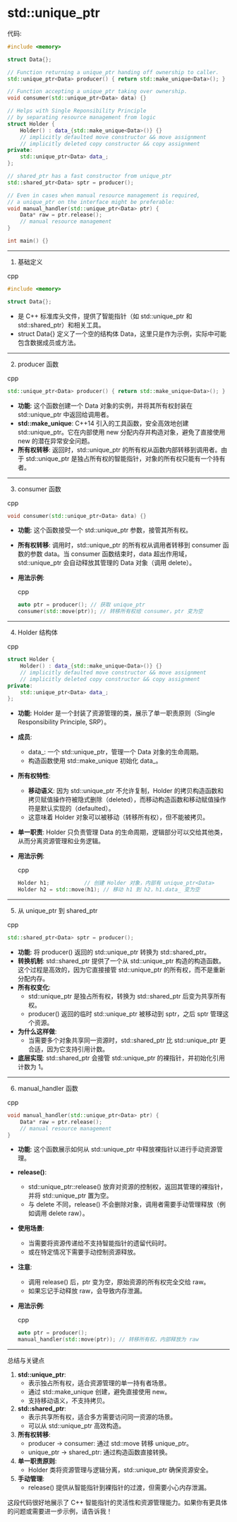 # std::unique_ptr

代码:

```c++
#include <memory>

struct Data{};

// Function returning a unique_ptr handing off ownership to caller.
std::unique_ptr<Data> producer() { return std::make_unique<Data>(); }

// Function accepting a unique_ptr taking over ownership.
void consumer(std::unique_ptr<Data> data) {}

// Helps with Single Reponsibility Principle
// by separating resource management from logic
struct Holder {
    Holder() : data_{std::make_unique<Data>()} {}
    // implicitly defaulted move constructor && move assignment
    // implicitly deleted copy constructor && copy assignment
private:
    std::unique_ptr<Data> data_;
};

// shared_ptr has a fast constructor from unique_ptr
std::shared_ptr<Data> sptr = producer();

// Even in cases when manual resource management is required,
// a unique_ptr on the interface might be preferable:
void manual_handler(std::unique_ptr<Data> ptr) {
    Data* raw = ptr.release();
    // manual resource management
}

int main() {}
```



------

1. 基础定义

cpp

```cpp
#include <memory>

struct Data{};
```

- <memory> 是 C++ 标准库头文件，提供了智能指针（如 std::unique_ptr 和 std::shared_ptr）和相关工具。
- struct Data{} 定义了一个空的结构体 Data，这里只是作为示例，实际中可能包含数据成员或方法。

------

2. producer 函数

cpp

```cpp
std::unique_ptr<Data> producer() { return std::make_unique<Data>(); }
```

- **功能**: 这个函数创建一个 Data 对象的实例，并将其所有权封装在 std::unique_ptr<Data> 中返回给调用者。
- **std::make_unique**: C++14 引入的工具函数，安全高效地创建 std::unique_ptr。它在内部使用 new 分配内存并构造对象，避免了直接使用 new 的潜在异常安全问题。
- **所有权转移**: 返回时，std::unique_ptr 的所有权从函数内部转移到调用者。由于 std::unique_ptr 是独占所有权的智能指针，对象的所有权只能有一个持有者。

------

3. consumer 函数

cpp

```cpp
void consumer(std::unique_ptr<Data> data) {}
```

- **功能**: 这个函数接受一个 std::unique_ptr<Data> 参数，接管其所有权。

- **所有权转移**: 调用时，std::unique_ptr 的所有权从调用者转移到 consumer 函数的参数 data。当 consumer 函数结束时，data 超出作用域，std::unique_ptr 会自动释放其管理的 Data 对象（调用 delete）。

- **用法示例**:

  cpp

  ```cpp
  auto ptr = producer(); // 获取 unique_ptr
  consumer(std::move(ptr)); // 转移所有权给 consumer，ptr 变为空
  ```

------

4. Holder 结构体

cpp

```cpp
struct Holder {
    Holder() : data_{std::make_unique<Data>()} {}
    // implicitly defaulted move constructor && move assignment
    // implicitly deleted copy constructor && copy assignment
private:
    std::unique_ptr<Data> data_;
};
```

- **功能**: Holder 是一个封装了资源管理的类，展示了单一职责原则（Single Responsibility Principle, SRP）。

- **成员**:

  - data_: 一个 std::unique_ptr<Data>，管理一个 Data 对象的生命周期。
  - 构造函数使用 std::make_unique 初始化 data_。

- **所有权特性**:

  - **移动语义**: 因为 std::unique_ptr 不允许复制，Holder 的拷贝构造函数和拷贝赋值操作符被隐式删除（deleted），而移动构造函数和移动赋值操作符是默认实现的（defaulted）。
  - 这意味着 Holder 对象可以被移动（转移所有权），但不能被拷贝。

- **单一职责**: Holder 只负责管理 Data 的生命周期，逻辑部分可以交给其他类，从而分离资源管理和业务逻辑。

- **用法示例**:

  cpp

  ```cpp
  Holder h1;           // 创建 Holder 对象，内部有 unique_ptr<Data>
  Holder h2 = std::move(h1); // 移动 h1 到 h2，h1.data_ 变为空
  ```

------

5. 从 unique_ptr 到 shared_ptr

cpp

```cpp
std::shared_ptr<Data> sptr = producer();
```

- **功能**: 将 producer() 返回的 std::unique_ptr<Data> 转换为 std::shared_ptr<Data>。
- **转换机制**: std::shared_ptr 提供了一个从 std::unique_ptr 构造的构造函数。这个过程是高效的，因为它直接接管 std::unique_ptr 的所有权，而不是重新分配内存。
- **所有权变化**:
  - std::unique_ptr 是独占所有权，转换为 std::shared_ptr 后变为共享所有权。
  - producer() 返回的临时 std::unique_ptr 被移动到 sptr，之后 sptr 管理这个资源。
- **为什么这样做**:
  - 当需要多个对象共享同一资源时，std::shared_ptr 比 std::unique_ptr 更合适，因为它支持引用计数。
- **底层实现**: std::shared_ptr 会接管 std::unique_ptr 的裸指针，并初始化引用计数为 1。

------

6. manual_handler 函数

cpp

```cpp
void manual_handler(std::unique_ptr<Data> ptr) {
    Data* raw = ptr.release();
    // manual resource management
}
```

- **功能**: 这个函数展示如何从 std::unique_ptr 中释放裸指针以进行手动资源管理。

- **release()**:

  - std::unique_ptr::release() 放弃对资源的控制权，返回其管理的裸指针，并将 std::unique_ptr 置为空。
  - 与 delete 不同，release() 不会删除对象，调用者需要手动管理释放（例如调用 delete raw）。

- **使用场景**:

  - 当需要将资源传递给不支持智能指针的遗留代码时。
  - 或在特定情况下需要手动控制资源释放。

- **注意**:

  - 调用 release() 后，ptr 变为空，原始资源的所有权完全交给 raw。
  - 如果忘记手动释放 raw，会导致内存泄漏。

- **用法示例**:

  cpp

  ```cpp
  auto ptr = producer();
  manual_handler(std::move(ptr)); // 转移所有权，内部释放为 raw
  ```

------

总结与关键点

1. **std::unique_ptr**:
   - 表示独占所有权，适合资源管理的单一持有者场景。
   - 通过 std::make_unique 创建，避免直接使用 new。
   - 支持移动语义，不支持拷贝。
2. **std::shared_ptr**:
   - 表示共享所有权，适合多方需要访问同一资源的场景。
   - 可以从 std::unique_ptr 高效构造。
3. **所有权转移**:
   - producer -> consumer: 通过 std::move 转移 unique_ptr。
   - unique_ptr -> shared_ptr: 通过构造函数直接转换。
4. **单一职责原则**:
   - Holder 类将资源管理与逻辑分离，std::unique_ptr 确保资源安全。
5. **手动管理**:
   - release() 提供从智能指针到裸指针的过渡，但需要小心内存泄漏。

这段代码很好地展示了 C++ 智能指针的灵活性和资源管理能力。如果你有更具体的问题或需要进一步示例，请告诉我！